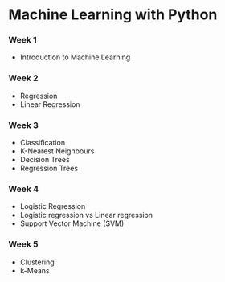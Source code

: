 # Machine Learning with Python

### Week 1
- Introduction to Machine Learning

### Week 2
- Regression
- Linear Regression

### Week 3
- Classification
- K-Nearest Neighbours
- Decision Trees
- Regression Trees

### Week 4
- Logistic Regression
- Logistic regression vs Linear regression
- Support Vector Machine (SVM)

### Week 5
- Clustering
- k-Means
